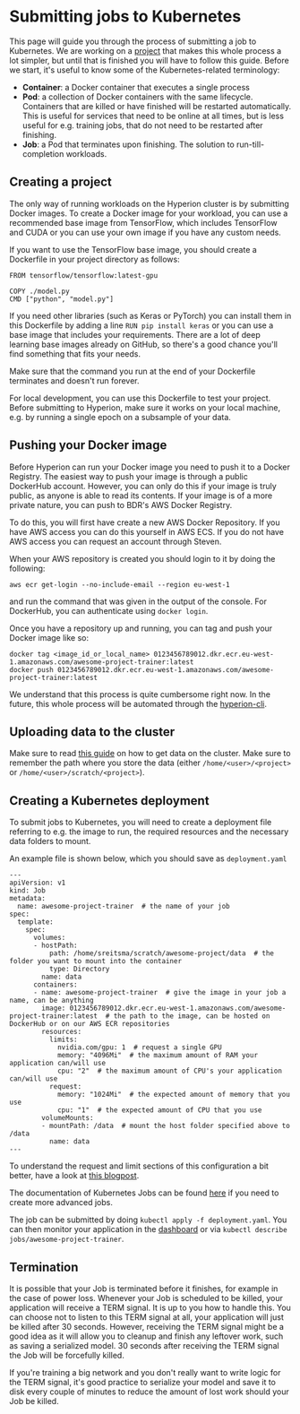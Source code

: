 # Submitting jobs to Kubernetes
This page will guide you through the process of submitting a job to Kubernetes.
We are working on a [project](https://github.com/BigDataRepublic/hyperion-cli) that makes this whole process a lot simpler, but until that is finished you will have to follow this guide.
Before we start, it's useful to know some of the Kubernetes-related terminology:

* **Container**: a Docker container that executes a single process
* **Pod**: a collection of Docker containers with the same lifecycle. Containers that are killed or have finished will be restarted automatically. This is useful for services that need to be online at all times, but is less useful for e.g. training jobs, that do not need to be restarted after finishing.
* **Job**: a Pod that terminates upon finishing. The solution to run-till-completion workloads.

## Creating a project
The only way of running workloads on the Hyperion cluster is by submitting Docker images.
To create a Docker image for your workload, you can use a recommended base image from TensorFlow, which includes TensorFlow and CUDA or you can use your own image if you have any custom needs.

If you want to use the TensorFlow base image, you should create a Dockerfile in your project directory as follows:

```
FROM tensorflow/tensorflow:latest-gpu

COPY ./model.py
CMD ["python", "model.py"]
```

If you need other libraries (such as Keras or PyTorch) you can install them in this Dockerfile by adding a line `RUN pip install keras` or you can use a base image that includes your requirements.
There are a lot of deep learning base images already on GitHub, so there's a good chance you'll find something that fits your needs.

Make sure that the command you run at the end of your Dockerfile terminates and doesn't run forever.

For local development, you can use this Dockerfile to test your project.
Before submitting to Hyperion, make sure it works on your local machine, e.g. by running a single epoch on a subsample of your data.

## Pushing your Docker image
Before Hyperion can run your Docker image you need to push it to a Docker Registry.
The easiest way to push your image is through a public DockerHub account.
However, you can only do this if your image is truly public, as anyone is able to read its contents.
If your image is of a more private nature, you can push to BDR's AWS Docker Registry.

To do this, you will first have create a new AWS Docker Repository.
If you have AWS access you can do this yourself in AWS ECS.
If you do not have AWS access you can request an account through Steven.

When your AWS repository is created you should login to it by doing the following:

```
aws ecr get-login --no-include-email --region eu-west-1
```
and run the command that was given in the output of the console.
For DockerHub, you can authenticate using `docker login`.

Once you have a repository up and running, you can tag and push your Docker image like so:

```
docker tag <image_id_or_local_name> 0123456789012.dkr.ecr.eu-west-1.amazonaws.com/awesome-project-trainer:latest
docker push 0123456789012.dkr.ecr.eu-west-1.amazonaws.com/awesome-project-trainer:latest
```

We understand that this process is quite cumbersome right now.
In the future, this whole process will be automated through the [hyperion-cli](https://github.com/BigDataRepublic/hyperion-cli).

## Uploading data to the cluster
Make sure to read [this guide](http://github.com/BigDataRepublic/hyperion/blob/master/user-docs/GettingDataOnCluster.md) on how to get data on the cluster.
Make sure to remember the path where you store the data (either `/home/<user>/<project>` or `/home/<user>/scratch/<project>`).

## Creating a Kubernetes deployment
To submit jobs to Kubernetes, you will need to create a deployment file referring to e.g. the image to run, the required resources and the necessary data folders to mount.

An example file is shown below, which you should save as `deployment.yaml`

```
---
apiVersion: v1
kind: Job
metadata:
  name: awesome-project-trainer  # the name of your job
spec:
  template:
    spec:
      volumes:
      - hostPath:
          path: /home/sreitsma/scratch/awesome-project/data  # the folder you want to mount into the container
          type: Directory
        name: data
      containers:
      - name: awesome-project-trainer  # give the image in your job a name, can be anything
        image: 0123456789012.dkr.ecr.eu-west-1.amazonaws.com/awesome-project-trainer:latest  # the path to the image, can be hosted on DockerHub or on our AWS ECR repositories
        resources:
          limits:
            nvidia.com/gpu: 1  # request a single GPU
            memory: "4096Mi"  # the maximum amount of RAM your application can/will use
            cpu: "2"  # the maximum amount of CPU's your application can/will use
          request:
            memory: "1024Mi"  # the expected amount of memory that you use
            cpu: "1"  # the expected amount of CPU that you use
        volumeMounts:
        - mountPath: /data  # mount the host folder specified above to /data
          name: data
---
```

To understand the request and limit sections of this configuration a bit better, have a look at [this blogpost](http://www.noqcks.io/notes/2018/02/03/understanding-kubernetes-resources/).

The documentation of Kubernetes Jobs can be found [here](https://kubernetes.io/docs/concepts/workloads/controllers/jobs-run-to-completion/) if you need to create more advanced jobs.

The job can be submitted by doing `kubectl apply -f deployment.yaml`.
You can then monitor your application in the [dashboard](http://github.com/BigDataRepublic/hyperion/blob/master/user-docs/Dashboard.md) or via `kubectl describe jobs/awesome-project-trainer`.

## Termination
It is possible that your Job is terminated before it finishes, for example in the case of power loss.
Whenever your Job is scheduled to be killed, your application will receive a TERM signal.
It is up to you how to handle this.
You can choose not to listen to this TERM signal at all, your application will just be killed after 30 seconds.
However, receiving the TERM signal might be a good idea as it will allow you to cleanup and finish any leftover work, such as saving a serialized model.
30 seconds after receiving the TERM signal the Job will be forcefully killed.

If you're training a big network and you don't really want to write logic for the TERM signal, it's good practice to serialize your model and save it to disk every couple of minutes to reduce the amount of lost work should your Job be killed.
